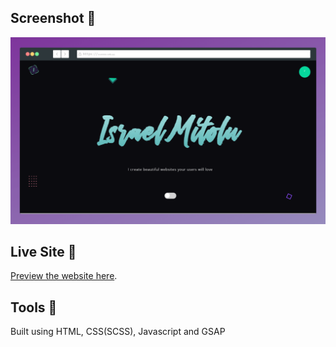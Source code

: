  

## Screenshot 📸

![Israel Mitolu portfolio screenshot](./assets/img/seo-img.png)

## Live Site 🚀

[Preview the website here](https://israelmitolu.netlify.app).

## Tools 🔨

Built using HTML, CSS(SCSS), Javascript and GSAP
